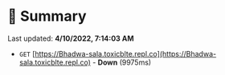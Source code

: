 # 📖 Summary
Last updated: **4/10/2022, 7:14:03 AM**

- `GET` [https://Bhadwa-sala.toxicblte.repl.co](https://Bhadwa-sala.toxicblte.repl.co) - **Down** (9975ms)
